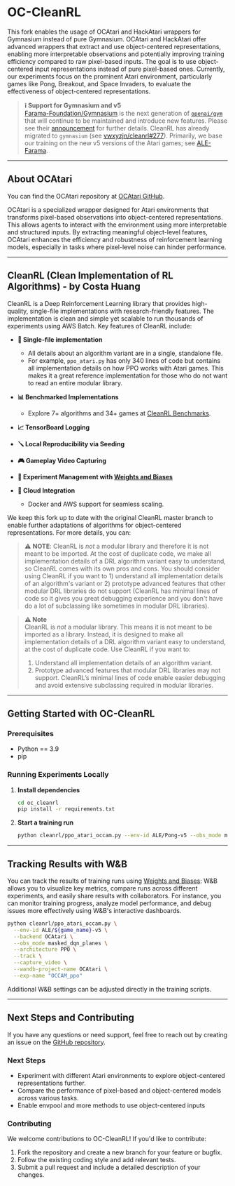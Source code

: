 # OC-CleanRL

This fork enables the usage of OCAtari and HackAtari wrappers for Gymnasium instead of pure Gymnasium. OCAtari and HackAtari offer advanced wrappers that extract and use object-centered representations, enabling more interpretable observations and potentially improving training efficiency compared to raw pixel-based inputs. The goal is to use object-centered input representations instead of pure pixel-based ones. Currently, our experiments focus on the prominent Atari environment, particularly games like Pong, Breakout, and Space Invaders, to evaluate the effectiveness of object-centered representations.

> **ℹ️ Support for Gymnasium and v5**  
> [Farama-Foundation/Gymnasium](https://github.com/Farama-Foundation/Gymnasium) is the next generation of [`openai/gym`](https://github.com/openai/gym) that will continue to be maintained and introduce new features. Please see their [announcement](https://farama.org/Announcing-The-Farama-Foundation) for further details. CleanRL has already migrated to `gymnasium` (see [vwxyzjn/cleanrl#277](https://github.com/vwxyzjn/cleanrl/pull/277)). Primarily, we base our training on the new v5 versions of the Atari games; see [ALE-Farama](https://ale.farama.org/environments/).

---

## About OCAtari

You can find the OCAtari repository at [OCAtari GitHub](https://github.com/BluemlJ/OCAtari).

OCAtari is a specialized wrapper designed for Atari environments that transforms pixel-based observations into object-centered representations. This allows agents to interact with the environment using more interpretable and structured inputs. By extracting meaningful object-level features, OCAtari enhances the efficiency and robustness of reinforcement learning models, especially in tasks where pixel-level noise can hinder performance.

---

## CleanRL (Clean Implementation of RL Algorithms) - by Costa Huang

CleanRL is a Deep Reinforcement Learning library that provides high-quality, single-file implementations with research-friendly features. The implementation is clean and simple yet scalable to run thousands of experiments using AWS Batch. Key features of CleanRL include:

- **📜 Single-file implementation**
  - All details about an algorithm variant are in a single, standalone file.
  - For example, `ppo_atari.py` has only 340 lines of code but contains all implementation details on how PPO works with Atari games. This makes it a great reference implementation for those who do not want to read an entire modular library.

- **📊 Benchmarked Implementations**
  - Explore 7+ algorithms and 34+ games at [CleanRL Benchmarks](https://benchmark.cleanrl.dev).

- **📈 TensorBoard Logging**
- **🪛 Local Reproducibility via Seeding**
- **🎮 Gameplay Video Capturing**
- **🧫 Experiment Management with [Weights and Biases](https://wandb.ai/site)**
- **💸 Cloud Integration**
  - Docker and AWS support for seamless scaling.

We keep this fork up to date with the original CleanRL master branch to enable further adaptations of algorithms for object-centered representations. For more details, you can:

> ⚠️ **NOTE**: CleanRL is *not* a modular library and therefore it is not meant to be imported. At the cost of duplicate code, we make all implementation details of a DRL algorithm variant easy to understand, so CleanRL comes with its own pros and cons. You should consider using CleanRL if you want to 1) understand all implementation details of an algorithm's variant or 2) prototype advanced features that other modular DRL libraries do not support (CleanRL has minimal lines of code so it gives you great debugging experience and you don't have do a lot of subclassing like sometimes in modular DRL libraries).

> **⚠️ Note**  
> CleanRL is *not* a modular library. This means it is not meant to be imported as a library. Instead, it is designed to make all implementation details of a DRL algorithm variant easy to understand, at the cost of duplicate code. Use CleanRL if you want to:
> 1. Understand all implementation details of an algorithm variant.
> 2. Prototype advanced features that modular DRL libraries may not support. CleanRL’s minimal lines of code enable easier debugging and avoid extensive subclassing required in modular libraries.

---

## Getting Started with OC-CleanRL

### Prerequisites
- Python == 3.9
- pip

### Running Experiments Locally

1. **Install dependencies**

   ```bash
   cd oc_cleanrl
   pip install -r requirements.txt
   ```

2. **Start a training run**

   ```bash
   python cleanrl/ppo_atari_occam.py --env-id ALE/Pong-v5 --obs_mode masked_dqn_planes --architecture PPO --backend OCAtari
   ```

---

## Tracking Results with W&B

You can track the results of training runs using [Weights and Biases](https://wandb.ai/): W&B allows you to visualize key metrics, compare runs across different experiments, and easily share results with collaborators. For instance, you can monitor training progress, analyze model performance, and debug issues more effectively using W&B's interactive dashboards.

```bash
python cleanrl/ppo_atari_occam.py \
  --env-id ALE/${game_name}-v5 \
  --backend OCAtari \
  --obs_mode masked_dqn_planes \
  --architecture PPO \
  --track \
  --capture_video \
  --wandb-project-name OCAtari \
  --exp-name "OCCAM_ppo"
```

Additional W&B settings can be adjusted directly in the training scripts.

---

## Next Steps and Contributing

If you have any questions or need support, feel free to reach out by creating an issue on the [GitHub repository](https://github.com/BluemlJ/oc_cleanrl/issues).

### Next Steps
- Experiment with different Atari environments to explore object-centered representations further.
- Compare the performance of pixel-based and object-centered models across various tasks.
- Enable envpool and more methods to use object-centered inputs

### Contributing
We welcome contributions to OC-CleanRL! If you'd like to contribute:
1. Fork the repository and create a new branch for your feature or bugfix.
2. Follow the existing coding style and add relevant tests.
3. Submit a pull request and include a detailed description of your changes.
